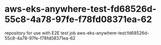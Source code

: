 # aws-eks-anywhere-test-fd68526d-55c8-4a78-97fe-f78fd08371ea-62
repository for use with E2E test job aws-eks-anywhere-test:fd68526d-55c8-4a78-97fe-f78fd08371ea-62
